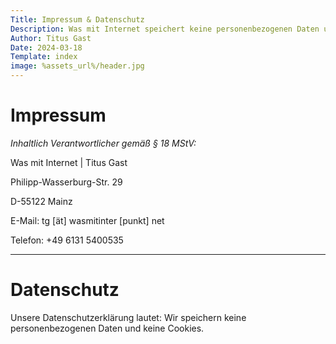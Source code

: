 ```yaml
---
Title: Impressum & Datenschutz
Description: Was mit Internet speichert keine personenbezogenen Daten und keine Cookies.
Author: Titus Gast
Date: 2024-03-18
Template: index
image: %assets_url%/header.jpg
---
```



# Impressum 

*Inhaltlich Verantwortlicher gemäß § 18 MStV:*

Was mit Internet | Titus Gast

Philipp-Wasserburg-Str. 29

D-55122 Mainz

E-Mail: tg [ät] wasmitinter [punkt] net

Telefon: +49 6131 5400535

------

# Datenschutz

Unsere Datenschutzerklärung lautet: Wir speichern keine personenbezogenen Daten und keine Cookies.